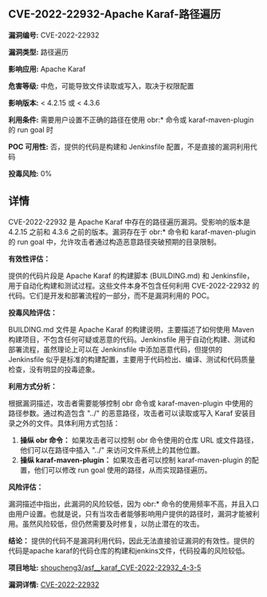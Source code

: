 ## CVE-2022-22932-Apache Karaf-路径遍历

**漏洞编号:** CVE-2022-22932

**漏洞类型:** 路径遍历

**影响应用:** Apache Karaf

**危害等级:** 中危，可能导致文件读取或写入，取决于权限配置

**影响版本:** < 4.2.15 或 < 4.3.6

**利用条件:** 需要用户设置不正确的路径在使用 obr:* 命令或 karaf-maven-plugin 的 run goal 时

**POC 可用性:** 否，提供的代码是构建和 Jenkinsfile 配置，不是直接的漏洞利用代码

**投毒风险:** 0%

## 详情

CVE-2022-22932 是 Apache Karaf 中存在的路径遍历漏洞。受影响的版本是 4.2.15 之前和 4.3.6 之前的版本。漏洞存在于 obr:* 命令和 karaf-maven-plugin 的 run goal 中，允许攻击者通过构造恶意路径突破预期的目录限制。

**有效性评估：**

提供的代码片段是 Apache Karaf 的构建脚本 (BUILDING.md) 和 Jenkinsfile，用于自动化构建和测试过程。这些文件本身不包含任何利用 CVE-2022-22932 的代码。它们是开发和部署流程的一部分，而不是漏洞利用的 POC。

**投毒风险评估：**

BUILDING.md 文件是 Apache Karaf 的构建说明，主要描述了如何使用 Maven 构建项目，不包含任何可疑或恶意的代码。Jenkinsfile 用于自动化构建、测试和部署流程，虽然理论上可以在 Jenkinsfile 中添加恶意代码，但提供的 Jenkinsfile 似乎是标准的构建配置，主要用于代码检出、编译、测试和代码质量检查，没有明显的投毒迹象。

**利用方式分析：**

根据漏洞描述，攻击者需要能够控制 obr 命令或 karaf-maven-plugin 中使用的路径参数。通过构造包含 "../" 的恶意路径，攻击者可以读取或写入 Karaf 安装目录之外的文件。具体利用方式包括：

1.  **操纵 obr 命令：** 如果攻击者可以控制 obr 命令使用的仓库 URL 或文件路径，他们可以在路径中插入 "../" 来访问文件系统上的其他位置。
2.  **操纵 karaf-maven-plugin：** 如果攻击者可以控制 karaf-maven-plugin 的配置，他们可以修改 run goal 使用的路径，从而实现路径遍历。

**风险评估：**

漏洞描述中指出，此漏洞的风险较低，因为 obr:* 命令的使用频率不高，并且入口由用户设置。也就是说，只有当攻击者能够影响用户提供的路径时，漏洞才能被利用。虽然风险较低，但仍然需要及时修复，以防止潜在的攻击。

**结论：**
提供的代码不是漏洞利用代码，因此无法直接验证漏洞的有效性。提供的代码是apache karaf的代码仓库的构建和jenkins文件，代码投毒的风险较低。

**项目地址:** [shoucheng3/asf__karaf_CVE-2022-22932_4-3-5](https://github.com/shoucheng3/asf__karaf_CVE-2022-22932_4-3-5)

**漏洞详情:** [CVE-2022-22932](https://nvd.nist.gov/vuln/detail/CVE-2022-22932)